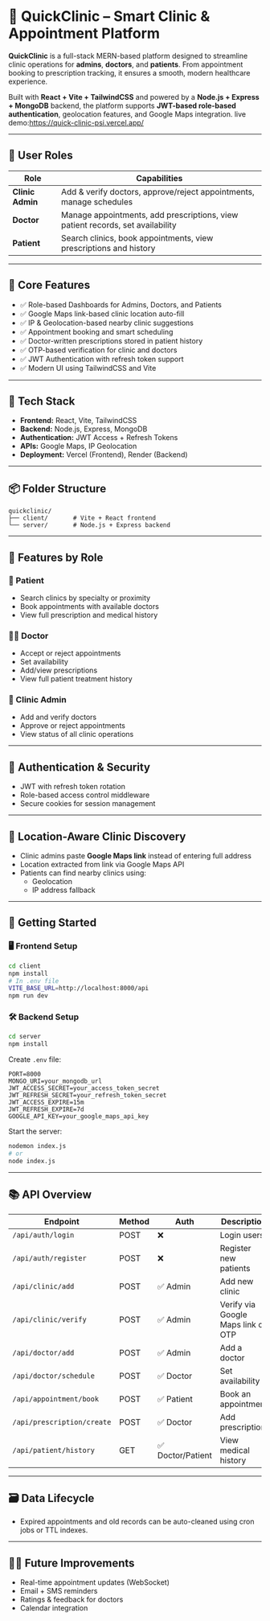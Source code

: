 # 🏥 QuickClinic – Smart Clinic & Appointment Platform

**QuickClinic** is a full-stack MERN-based platform designed to streamline clinic operations for **admins**, **doctors**, and **patients**. From appointment booking to prescription tracking, it ensures a smooth, modern healthcare experience.

Built with **React + Vite + TailwindCSS** and powered by a **Node.js + Express + MongoDB** backend, the platform supports **JWT-based role-based authentication**, geolocation features, and Google Maps integration.
live demo:https://quick-clinic-psi.vercel.app/

---

## 👥 User Roles

| Role             | Capabilities                                                                   |
| ---------------- | ------------------------------------------------------------------------------ |
| **Clinic Admin** | Add & verify doctors, approve/reject appointments, manage schedules            |
| **Doctor**       | Manage appointments, add prescriptions, view patient records, set availability |
| **Patient**      | Search clinics, book appointments, view prescriptions and history              |

---

## 🚀 Core Features

- ✅ Role-based Dashboards for Admins, Doctors, and Patients
- ✅ Google Maps link-based clinic location auto-fill
- ✅ IP & Geolocation-based nearby clinic suggestions
- ✅ Appointment booking and smart scheduling
- ✅ Doctor-written prescriptions stored in patient history
- ✅ OTP-based verification for clinic and doctors
- ✅ JWT Authentication with refresh token support
- ✅ Modern UI using TailwindCSS and Vite

---

## 🧠 Tech Stack

- **Frontend:** React, Vite, TailwindCSS
- **Backend:** Node.js, Express, MongoDB
- **Authentication:** JWT Access + Refresh Tokens
- **APIs:** Google Maps, IP Geolocation
- **Deployment:** Vercel (Frontend), Render (Backend)

---

## 📦 Folder Structure

```
quickclinic/
├── client/       # Vite + React frontend
└── server/       # Node.js + Express backend
```

---

## 🧪 Features by Role

### 👤 Patient

- Search clinics by specialty or proximity
- Book appointments with available doctors
- View full prescription and medical history

### 👨‍⚕️ Doctor

- Accept or reject appointments
- Set availability
- Add/view prescriptions
- View full patient treatment history

### 🏥 Clinic Admin

- Add and verify doctors
- Approve or reject appointments
- View status of all clinic operations

---

## 🔐 Authentication & Security

- JWT with refresh token rotation
- Role-based access control middleware
- Secure cookies for session management

---

## 📍 Location-Aware Clinic Discovery

- Clinic admins paste **Google Maps link** instead of entering full address
- Location extracted from link via Google Maps API
- Patients can find nearby clinics using:
  - Geolocation
  - IP address fallback

---

## 🔧 Getting Started

### 🖥️ Frontend Setup

```bash
cd client
npm install
# In .env file
VITE_BASE_URL=http://localhost:8000/api
npm run dev
```

### 🛠️ Backend Setup

```bash
cd server
npm install
```

Create `.env` file:

```env
PORT=8000
MONGO_URI=your_mongodb_url
JWT_ACCESS_SECRET=your_access_token_secret
JWT_REFRESH_SECRET=your_refresh_token_secret
JWT_ACCESS_EXPIRE=15m
JWT_REFRESH_EXPIRE=7d
GOOGLE_API_KEY=your_google_maps_api_key
```

Start the server:

```bash
nodemon index.js
# or
node index.js
```

---

## 📚 API Overview

| Endpoint                   | Method | Auth              | Description                        |
| -------------------------- | ------ | ----------------- | ---------------------------------- |
| `/api/auth/login`          | POST   | ❌                | Login users                        |
| `/api/auth/register`       | POST   | ❌                | Register new patients              |
| `/api/clinic/add`          | POST   | ✅ Admin          | Add new clinic                     |
| `/api/clinic/verify`       | POST   | ✅ Admin          | Verify via Google Maps link or OTP |
| `/api/doctor/add`          | POST   | ✅ Admin          | Add a doctor                       |
| `/api/doctor/schedule`     | POST   | ✅ Doctor         | Set availability                   |
| `/api/appointment/book`    | POST   | ✅ Patient        | Book an appointment                |
| `/api/prescription/create` | POST   | ✅ Doctor         | Add prescription                   |
| `/api/patient/history`     | GET    | ✅ Doctor/Patient | View medical history               |

---

## 🗃️ Data Lifecycle

- Expired appointments and old records can be auto-cleaned using cron jobs or TTL indexes.

---

## 🧑‍💻 Future Improvements

- Real-time appointment updates (WebSocket)
- Email + SMS reminders
- Ratings & feedback for doctors
- Calendar integration
